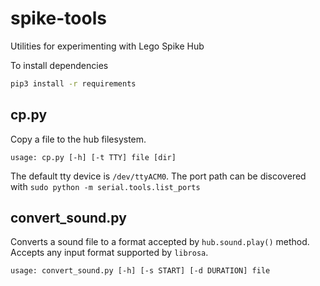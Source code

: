 # spike-tools
Utilities for experimenting with Lego Spike Hub

To install dependencies
```sh
pip3 install -r requirements
```

## cp.py
Copy a file to the hub filesystem.
```
usage: cp.py [-h] [-t TTY] file [dir]
```
The default tty device is `/dev/ttyACM0`. The port path can be discovered with `sudo python -m serial.tools.list_ports`

## convert_sound.py
Converts a sound file to a format accepted by `hub.sound.play()` method. Accepts any input format supported by `librosa`.

```
usage: convert_sound.py [-h] [-s START] [-d DURATION] file
```


